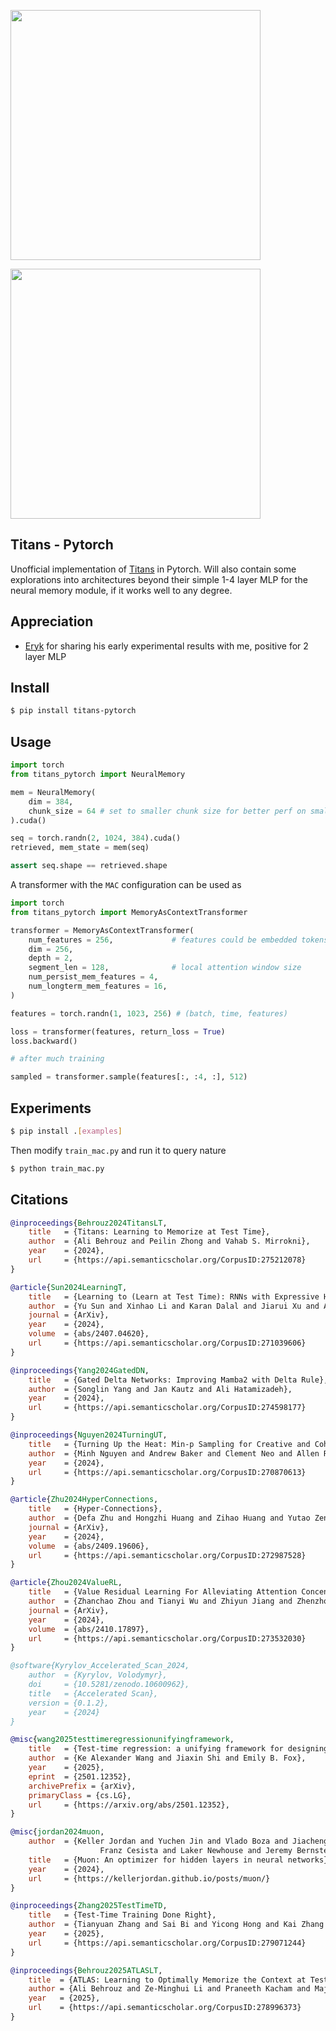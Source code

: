 <img src="./fig2.png" width="400px"></img>

<img src="./fig1.png" width="400px"></img>

## Titans - Pytorch

Unofficial implementation of [Titans](https://arxiv.org/abs/2501.00663) in Pytorch. Will also contain some explorations into architectures beyond their simple 1-4 layer MLP for the neural memory module, if it works well to any degree.

## Appreciation

- [Eryk](https://github.com/sentialx) for sharing his early experimental results with me, positive for 2 layer MLP

## Install

```bash
$ pip install titans-pytorch
```

## Usage

```python
import torch
from titans_pytorch import NeuralMemory

mem = NeuralMemory(
    dim = 384,
    chunk_size = 64 # set to smaller chunk size for better perf on smaller sequence lengths (but more memory usage)
).cuda()

seq = torch.randn(2, 1024, 384).cuda()
retrieved, mem_state = mem(seq)

assert seq.shape == retrieved.shape
```

A transformer with the `MAC` configuration can be used as

```python
import torch
from titans_pytorch import MemoryAsContextTransformer

transformer = MemoryAsContextTransformer(
    num_features = 256,             # features could be embedded tokens
    dim = 256,
    depth = 2,
    segment_len = 128,              # local attention window size
    num_persist_mem_features = 4,
    num_longterm_mem_features = 16,
)

features = torch.randn(1, 1023, 256) # (batch, time, features)

loss = transformer(features, return_loss = True)
loss.backward()

# after much training

sampled = transformer.sample(features[:, :4, :], 512)
```

## Experiments

```bash
$ pip install .[examples]
```

Then modify `train_mac.py` and run it to query nature

```bash
$ python train_mac.py
```

## Citations

```bibtex
@inproceedings{Behrouz2024TitansLT,
    title   = {Titans: Learning to Memorize at Test Time},
    author  = {Ali Behrouz and Peilin Zhong and Vahab S. Mirrokni},
    year    = {2024},
    url     = {https://api.semanticscholar.org/CorpusID:275212078}
}
```

```bibtex
@article{Sun2024LearningT,
    title   = {Learning to (Learn at Test Time): RNNs with Expressive Hidden States},
    author  = {Yu Sun and Xinhao Li and Karan Dalal and Jiarui Xu and Arjun Vikram and Genghan Zhang and Yann Dubois and Xinlei Chen and Xiaolong Wang and Oluwasanmi Koyejo and Tatsunori Hashimoto and Carlos Guestrin},
    journal = {ArXiv},
    year    = {2024},
    volume  = {abs/2407.04620},
    url     = {https://api.semanticscholar.org/CorpusID:271039606}
}
```

```bibtex
@inproceedings{Yang2024GatedDN,
    title   = {Gated Delta Networks: Improving Mamba2 with Delta Rule},
    author  = {Songlin Yang and Jan Kautz and Ali Hatamizadeh},
    year    = {2024},
    url     = {https://api.semanticscholar.org/CorpusID:274598177}
}
```

```bibtex
@inproceedings{Nguyen2024TurningUT,
    title   = {Turning Up the Heat: Min-p Sampling for Creative and Coherent LLM Outputs},
    author  = {Minh Nguyen and Andrew Baker and Clement Neo and Allen Roush and Andreas Kirsch and Ravid Shwartz-Ziv},
    year    = {2024},
    url     = {https://api.semanticscholar.org/CorpusID:270870613}
}
```

```bibtex
@article{Zhu2024HyperConnections,
    title   = {Hyper-Connections},
    author  = {Defa Zhu and Hongzhi Huang and Zihao Huang and Yutao Zeng and Yunyao Mao and Banggu Wu and Qiyang Min and Xun Zhou},
    journal = {ArXiv},
    year    = {2024},
    volume  = {abs/2409.19606},
    url     = {https://api.semanticscholar.org/CorpusID:272987528}
}
```

```bibtex
@article{Zhou2024ValueRL,
    title   = {Value Residual Learning For Alleviating Attention Concentration In Transformers},
    author  = {Zhanchao Zhou and Tianyi Wu and Zhiyun Jiang and Zhenzhong Lan},
    journal = {ArXiv},
    year    = {2024},
    volume  = {abs/2410.17897},
    url     = {https://api.semanticscholar.org/CorpusID:273532030}
}
```

```bibtex
@software{Kyrylov_Accelerated_Scan_2024,
    author  = {Kyrylov, Volodymyr},
    doi     = {10.5281/zenodo.10600962},
    title   = {Accelerated Scan},
    version = {0.1.2},
    year    = {2024}
}
```

```bibtex
@misc{wang2025testtimeregressionunifyingframework,
    title   = {Test-time regression: a unifying framework for designing sequence models with associative memory},
    author  = {Ke Alexander Wang and Jiaxin Shi and Emily B. Fox},
    year    = {2025},
    eprint  = {2501.12352},
    archivePrefix = {arXiv},
    primaryClass = {cs.LG},
    url     = {https://arxiv.org/abs/2501.12352},
}
```

```bibtex
@misc{jordan2024muon,
    author  = {Keller Jordan and Yuchen Jin and Vlado Boza and Jiacheng You and
                    Franz Cesista and Laker Newhouse and Jeremy Bernstein},
    title   = {Muon: An optimizer for hidden layers in neural networks},
    year    = {2024},
    url     = {https://kellerjordan.github.io/posts/muon/}
}
```

```bibtex
@inproceedings{Zhang2025TestTimeTD,
    title   = {Test-Time Training Done Right},
    author  = {Tianyuan Zhang and Sai Bi and Yicong Hong and Kai Zhang and Fujun Luan and Songlin Yang and Kalyan Sunkavalli and William T. Freeman and Hao Tan},
    year    = {2025},
    url     = {https://api.semanticscholar.org/CorpusID:279071244}
}
```

```bibtex
@inproceedings{Behrouz2025ATLASLT,
    title  = {ATLAS: Learning to Optimally Memorize the Context at Test Time},
    author = {Ali Behrouz and Ze-Minghui Li and Praneeth Kacham and Majid Daliri and Yuan Deng and Peilin Zhong and Meisam Razaviyayn and Vahab S. Mirrokni},
    year   = {2025},
    url    = {https://api.semanticscholar.org/CorpusID:278996373}
}
```
